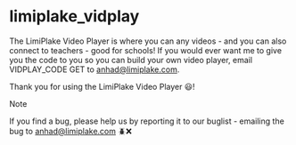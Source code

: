 # limiplake_vidplay
The LimiPlake Video Player is where you can any videos - and you can also connect to teachers - good for schools! If you would ever want me to give you the code to you so you can build your own video player, email VIDPLAY_CODE GET to anhad@limiplake.com.

Thank you for using the LimiPlake Video Player 😃!
> [!NOTE]
> If you find a bug, please help us by reporting it to our buglist - emailing the bug to anhad@limiplake.com 🪲❌
